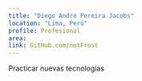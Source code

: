 ```yaml
---
title: "Diego André Pereira Jacobs"
location: "Lima, Perú"
profile: Profesional
area: 
link: GitHub.com/notFrost
---
```


Practicar nuevas tecnologías